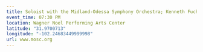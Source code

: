 ```yaml
---
title: Soloist with the Midland-Odessa Symphony Orchestra; Kenneth Fuchs "Rush"
event_time: 07:30 PM
location: Wagner Noel Performing Arts Center
latitude: "31.9700713"
longitude: "-102.24683449999998"
url: www.mosc.org
---
```

